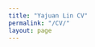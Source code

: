 ```yaml
---
title: "Yajuan Lin CV"
permalink: "/CV/"
layout: page
---
```


<object data="YLin_CV_Aug2022.pdf" width="1000" height="1000" type='application/pdf'></object>

